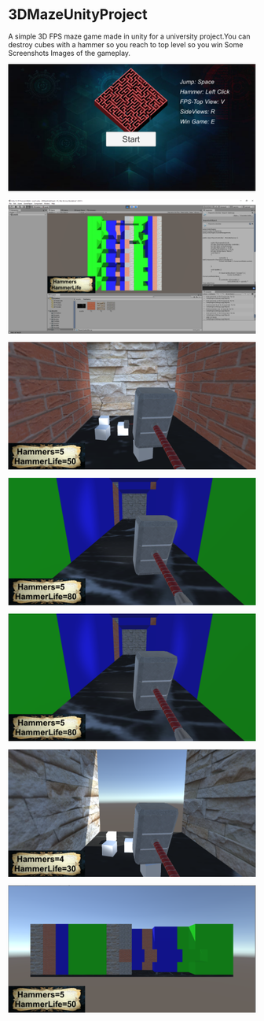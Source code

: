 # 3DMazeUnityProject
A simple 3D FPS maze game made in unity for a university project.You can destroy cubes with a hammer so you reach to top level so you win
Some Screenshots Images of the gameplay.

![alt text](https://github.com/EneasLari/3DMazeUnityProject/blob/master/screenshots/startmenu.PNG)

![alt text](https://github.com/EneasLari/3DMazeUnityProject/blob/master/screenshots/topview.PNG)

![alt text](https://github.com/EneasLari/3DMazeUnityProject/blob/master/screenshots/destroyedcube.PNG)

![alt text](https://github.com/EneasLari/3DMazeUnityProject/blob/master/screenshots/gampeplay1.PNG)

![alt text](https://github.com/EneasLari/3DMazeUnityProject/blob/master/screenshots/gameplay2.PNG)

![alt text](https://github.com/EneasLari/3DMazeUnityProject/blob/master/screenshots/gameplay3.PNG)

![alt text](https://github.com/EneasLari/3DMazeUnityProject/blob/master/screenshots/sideview.PNG)
